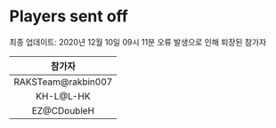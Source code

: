 # Players sent off
최종 업데이트: 2020년 12월 10일 09시 11분
오류 발생으로 인해 퇴장된 참가자




| 참가자 |
|:---:|
| RAKSTeam@rakbin007 |
| KH-L@L-HK |
| EZ@CDoubleH |